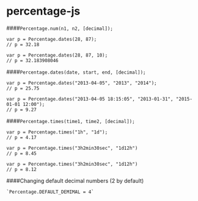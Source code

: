 percentage-js
=============

####`Percentage.num(n1, n2, [decimal]);`

    var p = Percentage.dates(28, 87);
    // p = 32.18

    var p = Percentage.dates(28, 87, 10);
    // p = 32.183908046


####`Percentage.dates(date, start, end, [decimal]);`


    var p = Percentage.dates("2013-04-05", "2013", "2014");
    // p = 25.75

    var p = Percentage.dates("2013-04-05 18:15:05", "2013-01-31", "2015-01-01 12:00");
    // p = 9.27


####`Percentage.times(time1, time2, [decimal]);`


    var p = Percentage.times("1h", "1d");
    // p = 4.17

    var p = Percentage.times("3h2min30sec", "1d12h")
    // p = 8.45

    var p = Percentage.times("3h2min30sec", "1d12h")
    // p = 8.12

####Changing default decimal numbers (2 by default)

    `Percentage.DEFAULT_DEMIMAL = 4`